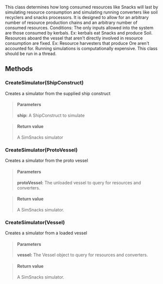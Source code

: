             
This class determines how long consumed resources like Snacks will last by simulating resource consumption and simulating running converters like soil recyclers and snacks processors. It is designed to allow for an arbitrary number of resource production chains and an arbitrary number of consumed resources. Conditions: The only inputs allowed into the system are those consumed by kerbals. Ex: kerbals eat Snacks and produce Soil. Resources aboard the vessel that aren't directly involved in resource consumption are fixed. Ex: Resource harvesters that produce Ore aren't accounted for. Running simulations is computationally expensive. This class should be run in a thread.
        
## Methods


### CreateSimulator(ShipConstruct)
Creates a simulator from the supplied ship construct
> #### Parameters
> **ship:** A ShipConstruct to simulate

> #### Return value
> A SimSnacks simulator

### CreateSimulator(ProtoVessel)
Creates a simulator from the proto vessel
> #### Parameters
> **protoVessel:** The unloaded vessel to query for resources and converters.

> #### Return value
> A SimSnacks simulator.

### CreateSimulator(Vessel)
Creates a simulator from a loaded vessel
> #### Parameters
> **vessel:** The Vessel object to query for resources and converters.

> #### Return value
> A SimSnacks simulator.

